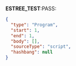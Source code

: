 __ESTREE_TEST__:PASS:
```json
{
  "type": "Program",
  "start": 1,
  "end": 1,
  "body": [],
  "sourceType": "script",
  "hashbang": null
}
```
